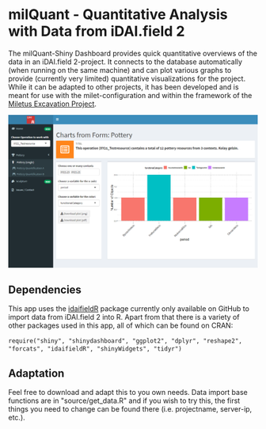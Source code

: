 # milQuant - Quantitative Analysis with Data from iDAI.field 2

The milQuant-Shiny Dashboard provides quick quantitative overviews of the data in an iDAI.field 2-project. It connects to the database automatically (when running on the same machine) and can plot various graphs to provide (currently very limited) quantitative visualizations for the project. While it can be adapted to other projects, it has been developed and is meant for use with the milet-configuration and within the framework of the [Miletus Excavation Project](https://www.kulturwissenschaften.uni-hamburg.de/ka/forschung/lebensformen-megapolis.html).  

![Screenshot from the Dashboard](readme/readme_screenshot.png "Screenshot from the Dashboard")


## Dependencies

This app uses the [idaifieldR](https://github.com/lsteinmann/idaifieldR) package currently only available on GitHub to import data from iDAI.field 2 into R. Apart from that there is a variety of other packages used in this app, all of which can be found on CRAN: 

```
require("shiny", "shinydashboard", "ggplot2", "dplyr", "reshape2", "forcats", "idaifieldR", "shinyWidgets", "tidyr")
```

## Adaptation

Feel free to download and adapt this to you own needs. Data import base functions are in "source/get_data.R" and if you wish to try this, the first things you need to change can be found there (i.e. projectname, server-ip, etc.). 
